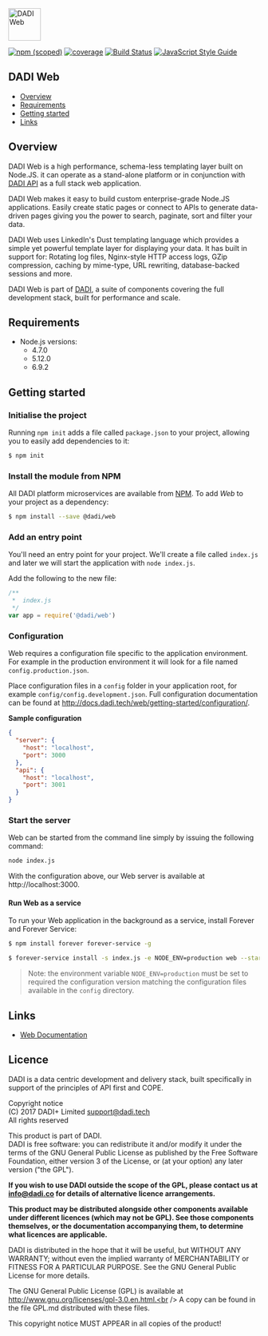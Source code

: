 <img src="https://dadi.tech/assets/products/dadi-web.png" alt="DADI Web" height="65"/>

[![npm (scoped)](https://img.shields.io/npm/v/@dadi/web.svg?maxAge=10800&style=flat-square)](https://www.npmjs.com/package/@dadi/web)
[![coverage](https://img.shields.io/badge/coverage-61%25-yellow.svg?style=flat-square)](https://github.com/dadi/web)
[![Build Status](https://travis-ci.org/dadi/web.svg?branch=master)](https://travis-ci.org/dadi/web)
[![JavaScript Style Guide](https://img.shields.io/badge/code%20style-standard-brightgreen.svg?style=flat-square)](http://standardjs.com/)

## DADI Web

* [Overview](#overview)
* [Requirements](#requirements)
* [Getting started](#getting-started)
* [Links](#links)

## Overview

DADI Web is a high performance, schema-less templating layer built on Node.JS. it can operate as a stand-alone platform or in conjunction with [DADI API](https://github.com/dadi/api) as a full stack web application.

DADI Web makes it easy to build custom enterprise-grade Node.JS applications. Easily create static pages or connect to APIs to generate data-driven pages giving you the power to search, paginate, sort and filter your data.

DADI Web uses LinkedIn's Dust templating language which provides a simple yet powerful template layer for displaying your data. It has built in support for: Rotating log files, Nginx-style HTTP access logs, GZip compression, caching by mime-type, URL rewriting, database-backed sessions and more.

DADI Web is part of [DADI](https://github.com/dadi/), a suite of components covering the full development stack, built for performance and scale.

## Requirements

* Node.js versions:
  * 4.7.0
  * 5.12.0
  * 6.9.2

## Getting started

### Initialise the project

Running `npm init` adds a file called `package.json` to your project, allowing you to easily add dependencies to it:

```bash
$ npm init
```

### Install the module from NPM

All DADI platform microservices are available from [NPM](https://www.npmjs.com/). To add *Web* to your project as a dependency:

```bash
$ npm install --save @dadi/web
```

### Add an entry point

You'll need an entry point for your project. We'll create a file called `index.js` and later we will start the application with `node index.js`.

Add the following to the new file:

```js
/**
 *  index.js
 */
var app = require('@dadi/web')
```

### Configuration

Web requires a configuration file specific to the application environment. For example in the production environment it will look for a file named `config.production.json`.

Place configuration files in a `config` folder in your application root, for example `config/config.development.json`. Full configuration documentation can be found at http://docs.dadi.tech/web/getting-started/configuration/.

**Sample configuration**

```json
{
  "server": {
    "host": "localhost",
    "port": 3000
  },
  "api": {
    "host": "localhost",
    "port": 3001
  }
}
```

### Start the server

Web can be started from the command line simply by issuing the following command:

```bash
node index.js
```

With the configuration above, our Web server is available at http://localhost:3000.

#### Run Web as a service

To run your Web application in the background as a service, install Forever and Forever Service:

```bash
$ npm install forever forever-service -g

$ forever-service install -s index.js -e NODE_ENV=production web --start
```

> Note: the environment variable `NODE_ENV=production` must be set to required the configuration version matching the configuration files available in the `config` directory.


## Links
* [Web Documentation](http://docs.dadi.tech/web/)

## Licence

DADI is a data centric development and delivery stack, built specifically in support of the principles of API first and COPE.

Copyright notice<br />
(C) 2017 DADI+ Limited <support@dadi.tech><br />
All rights reserved

This product is part of DADI.<br />
DADI is free software: you can redistribute it and/or modify
it under the terms of the GNU General Public License as published by
the Free Software Foundation, either version 3 of the License, or
(at your option) any later version ("the GPL").

**If you wish to use DADI outside the scope of the GPL, please
contact us at info@dadi.co for details of alternative licence
arrangements.**

**This product may be distributed alongside other components
available under different licences (which may not be GPL). See
those components themselves, or the documentation accompanying
them, to determine what licences are applicable.**

DADI is distributed in the hope that it will be useful,
but WITHOUT ANY WARRANTY; without even the implied warranty of
MERCHANTABILITY or FITNESS FOR A PARTICULAR PURPOSE.  See the
GNU General Public License for more details.

The GNU General Public License (GPL) is available at
http://www.gnu.org/licenses/gpl-3.0.en.html.<br />
A copy can be found in the file GPL.md distributed with
these files.

This copyright notice MUST APPEAR in all copies of the product!
